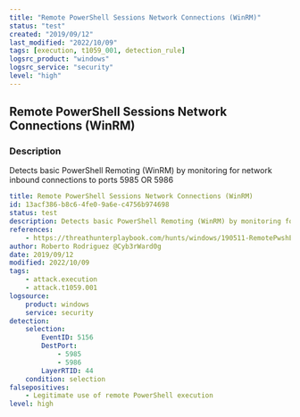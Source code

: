 ```yaml
---
title: "Remote PowerShell Sessions Network Connections (WinRM)"
status: "test"
created: "2019/09/12"
last_modified: "2022/10/09"
tags: [execution, t1059_001, detection_rule]
logsrc_product: "windows"
logsrc_service: "security"
level: "high"
---
```


## Remote PowerShell Sessions Network Connections (WinRM)

### Description

Detects basic PowerShell Remoting (WinRM) by monitoring for network inbound connections to ports 5985 OR 5986

```yml
title: Remote PowerShell Sessions Network Connections (WinRM)
id: 13acf386-b8c6-4fe0-9a6e-c4756b974698
status: test
description: Detects basic PowerShell Remoting (WinRM) by monitoring for network inbound connections to ports 5985 OR 5986
references:
    - https://threathunterplaybook.com/hunts/windows/190511-RemotePwshExecution/notebook.html
author: Roberto Rodriguez @Cyb3rWard0g
date: 2019/09/12
modified: 2022/10/09
tags:
    - attack.execution
    - attack.t1059.001
logsource:
    product: windows
    service: security
detection:
    selection:
        EventID: 5156
        DestPort:
            - 5985
            - 5986
        LayerRTID: 44
    condition: selection
falsepositives:
    - Legitimate use of remote PowerShell execution
level: high

```
